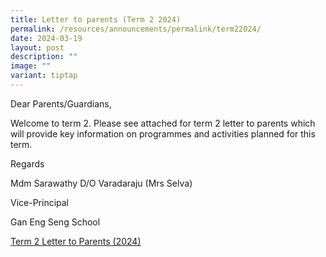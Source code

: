 ```yaml
---
title: Letter to parents (Term 2 2024)
permalink: /resources/announcements/permalink/term22024/
date: 2024-03-19
layout: post
description: ""
image: ""
variant: tiptap
---
```

<p>Dear Parents/Guardians,</p>
<p>Welcome to term 2. Please see attached for term 2 letter to parents which
will provide key information on programmes and activities planned for this
term.</p>
<p>Regards</p>
<p>Mdm Sarawathy D/O Varadaraju (Mrs Selva)</p>
<p>Vice-Principal</p>
<p>Gan Eng Seng School</p>
<p></p>
<p><a href="/files/Term_2_Letter_to_Parents__2024_.pdf" rel="noopener noreferrer nofollow" target="_blank">Term 2 Letter to Parents (2024)</a>
</p>
<p></p>